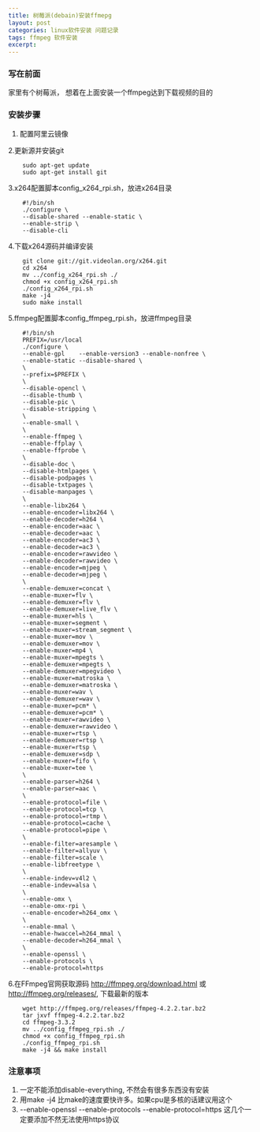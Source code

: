 ```yaml
---
title: 树莓派(debain)安装ffmepg
layout: post
categories: linux软件安装 问题记录
tags: ffmpeg 软件安装
excerpt: 
---
```


### 写在前面
家里有个树莓派， 想着在上面安装一个ffmpeg达到下载视频的目的

### 安装步骤
1. 配置阿里云镜像

2.更新源并安装git
```shell
    sudo apt-get update
    sudo apt-get install git
```
3.x264配置脚本config_x264_rpi.sh，放进x264目录
```shelll
    #!/bin/sh
    ./configure \
    --disable-shared --enable-static \
    --enable-strip \
    --disable-cli
```
4.下载x264源码并编译安装
```shell
    git clone git://git.videolan.org/x264.git
    cd x264
    mv ../config_x264_rpi.sh ./
    chmod +x config_x264_rpi.sh
    ./config_x264_rpi.sh
    make -j4
    sudo make install
```
5.ffmpeg配置脚本config_ffmpeg_rpi.sh，放进ffmpeg目录
```shell
    #!/bin/sh
    PREFIX=/usr/local
    ./configure \
    --enable-gpl    --enable-version3 --enable-nonfree \
    --enable-static --disable-shared \
    \
    --prefix=$PREFIX \
    \
    --disable-opencl \
    --disable-thumb \
    --disable-pic \
    --disable-stripping \
    \
    --enable-small \
    \
    --enable-ffmpeg \
    --enable-ffplay \
    --enable-ffprobe \
    \
    --disable-doc \
    --disable-htmlpages \
    --disable-podpages \
    --disable-txtpages \
    --disable-manpages \
    \
    --enable-libx264 \
    --enable-encoder=libx264 \
    --enable-decoder=h264 \
    --enable-encoder=aac \
    --enable-decoder=aac \
    --enable-encoder=ac3 \
    --enable-decoder=ac3 \
    --enable-encoder=rawvideo \
    --enable-decoder=rawvideo \
    --enable-encoder=mjpeg \
    --enable-decoder=mjpeg \
    \
    --enable-demuxer=concat \
    --enable-muxer=flv \
    --enable-demuxer=flv \
    --enable-demuxer=live_flv \
    --enable-muxer=hls \
    --enable-muxer=segment \
    --enable-muxer=stream_segment \
    --enable-muxer=mov \
    --enable-demuxer=mov \
    --enable-muxer=mp4 \
    --enable-muxer=mpegts \
    --enable-demuxer=mpegts \
    --enable-demuxer=mpegvideo \
    --enable-muxer=matroska \
    --enable-demuxer=matroska \
    --enable-muxer=wav \
    --enable-demuxer=wav \
    --enable-muxer=pcm* \
    --enable-demuxer=pcm* \
    --enable-muxer=rawvideo \
    --enable-demuxer=rawvideo \
    --enable-muxer=rtsp \
    --enable-demuxer=rtsp \
    --enable-muxer=rtsp \
    --enable-demuxer=sdp \
    --enable-muxer=fifo \
    --enable-muxer=tee \
    \
    --enable-parser=h264 \
    --enable-parser=aac \
    \
    --enable-protocol=file \
    --enable-protocol=tcp \
    --enable-protocol=rtmp \
    --enable-protocol=cache \
    --enable-protocol=pipe \
    \
    --enable-filter=aresample \
    --enable-filter=allyuv \
    --enable-filter=scale \
    --enable-libfreetype \
    \
    --enable-indev=v4l2 \
    --enable-indev=alsa \
    \
    --enable-omx \
    --enable-omx-rpi \
    --enable-encoder=h264_omx \
    \
    --enable-mmal \
    --enable-hwaccel=h264_mmal \
    --enable-decoder=h264_mmal \
    \
    --enable-openssl \
    --enable-protocols \
    --enable-protocol=https
```
6.在FFmpeg官网获取源码 http://ffmpeg.org/download.html 或 http://ffmpeg.org/releases/, 下载最新的版本
```shell
    wget http://ffmpeg.org/releases/ffmpeg-4.2.2.tar.bz2
    tar jxvf ffmpeg-4.2.2.tar.bz2
    cd ffmpeg-3.3.2
    mv ../config_ffmpeg_rpi.sh ./
    chmod +x config_ffmpeg_rpi.sh
    ./config_ffmpeg_rpi.sh
    make -j4 && make install 
```

### 注意事项
1. 一定不能添加disable-everything, 不然会有很多东西没有安装
2. 用make -j4 比make的速度要快许多。如果cpu是多核的话建议用这个
3. --enable-openssl --enable-protocols --enable-protocol=https 这几个一定要添加不然无法使用https协议

